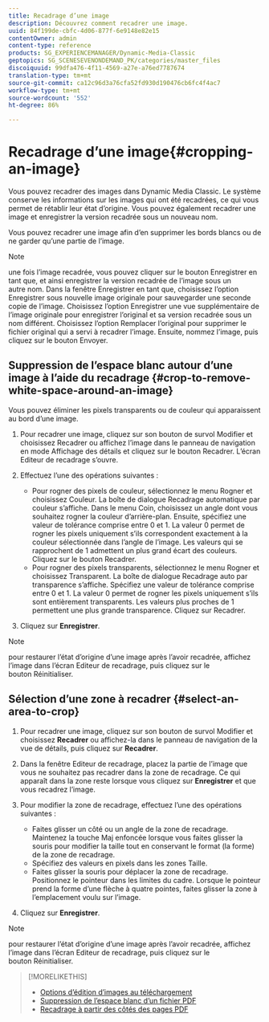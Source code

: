 ```yaml
---
title: Recadrage d’une image
description: Découvrez comment recadrer une image.
uuid: 84f199de-cbfc-4d06-877f-6e9148e82e15
contentOwner: admin
content-type: reference
products: SG_EXPERIENCEMANAGER/Dynamic-Media-Classic
geptopics: SG_SCENESEVENONDEMAND_PK/categories/master_files
discoiquuid: 99dfa476-4f11-4569-a27e-a76ed7787674
translation-type: tm+mt
source-git-commit: ca12c96d3a76cfa52fd930d190476cb6fc4f4ac7
workflow-type: tm+mt
source-wordcount: '552'
ht-degree: 86%

---
```



# Recadrage d’une image{#cropping-an-image}

Vous pouvez recadrer des images dans Dynamic Media Classic. Le système conserve les informations sur les images qui ont été recadrées, ce qui vous permet de rétablir leur état d’origine. Vous pouvez également recadrer une image et enregistrer la version recadrée sous un nouveau nom.

Vous pouvez recadrer une image afin d’en supprimer les bords blancs ou de ne garder qu’une partie de l’image.

>[!NOTE]
>
>une fois l’image recadrée, vous pouvez cliquer sur le bouton Enregistrer en tant que, et ainsi enregistrer la version recadrée de l’image sous un autre nom. Dans la fenêtre Enregistrer en tant que, choisissez l’option Enregistrer sous nouvelle image originale pour sauvegarder une seconde copie de l’image. Choisissez l’option Enregistrer une vue supplémentaire de l’image originale pour enregistrer l’original et sa version recadrée sous un nom différent. Choisissez l’option Remplacer l’original pour supprimer le fichier original qui a servi à recadrer l’image. Ensuite, nommez l’image, puis cliquez sur le bouton Envoyer.

## Suppression de l’espace blanc autour d’une image à l’aide du recadrage  {#crop-to-remove-white-space-around-an-image}

Vous pouvez éliminer les pixels transparents ou de couleur qui apparaissent au bord d’une image.

1. Pour recadrer une image, cliquez sur son bouton de survol Modifier et choisissez Recadrer ou affichez l’image dans le panneau de navigation en mode Affichage des détails et cliquez sur le bouton Recadrer. L’écran Editeur de recadrage s’ouvre.
1. Effectuez l’une des opérations suivantes :

   * Pour rogner des pixels de couleur, sélectionnez le menu Rogner et choisissez Couleur. La boîte de dialogue Recadrage automatique par couleur s’affiche. Dans le menu Coin, choisissez un angle dont vous souhaitez rogner la couleur d’arrière-plan. Ensuite, spécifiez une valeur de tolérance comprise entre 0 et 1. La valeur 0 permet de rogner les pixels uniquement s’ils correspondent exactement à la couleur sélectionnée dans l’angle de l’image. Les valeurs qui se rapprochent de 1 admettent un plus grand écart des couleurs. Cliquez sur le bouton Recadrer.
   * Pour rogner des pixels transparents, sélectionnez le menu Rogner et choisissez Transparent. La boîte de dialogue Recadrage auto par transparence s’affiche. Spécifiez une valeur de tolérance comprise entre 0 et 1. La valeur 0 permet de rogner les pixels uniquement s’ils sont entièrement transparents. Les valeurs plus proches de 1 permettent une plus grande transparence. Cliquez sur Recadrer.

1. Cliquez sur **Enregistrer**.

>[!NOTE]
>
>pour restaurer l’état d’origine d’une image après l’avoir recadrée, affichez l’image dans l’écran Editeur de recadrage, puis cliquez sur le bouton Réinitialiser.

## Sélection d’une zone à recadrer  {#select-an-area-to-crop}

1. Pour recadrer une image, cliquez sur son bouton de survol Modifier et choisissez **Recadrer** ou affichez-la dans le panneau de navigation de la vue de détails, puis cliquez sur **Recadrer**.

1. Dans la fenêtre Editeur de recadrage, placez la partie de l’image que vous ne souhaitez pas recadrer dans la zone de recadrage. Ce qui apparaît dans la zone reste lorsque vous cliquez sur **Enregistrer** et que vous recadrez l’image.
1. Pour modifier la zone de recadrage, effectuez l’une des opérations suivantes :

   * Faites glisser un côté ou un angle de la zone de recadrage. Maintenez la touche Maj enfoncée lorsque vous faites glisser la souris pour modifier la taille tout en conservant le format (la forme) de la zone de recadrage.
   * Spécifiez des valeurs en pixels dans les zones Taille.
   * Faites glisser la souris pour déplacer la zone de recadrage. Positionnez le pointeur dans les limites du cadre. Lorsque le pointeur prend la forme d’une flèche à quatre pointes, faites glisser la zone à l’emplacement voulu sur l’image.

1. Cliquez sur **Enregistrer**.

>[!NOTE]
>
>pour restaurer l’état d’origine d’une image après l’avoir recadrée, affichez l’image dans l’écran Editeur de recadrage, puis cliquez sur le bouton Réinitialiser.

>[!MORELIKETHIS]
>
>* [Options d’édition d’images au téléchargement](image-editing-options-upload.md#image-editing-options-at-upload)
>* [Suppression de l’espace blanc d’un fichier PDF](pdfs.md#cropping_white_space_from_a_pdf_file)
>* [Recadrage à partir des côtés des pages PDF](pdfs.md#cropping_from_the_sides_of_pdf_pages)

